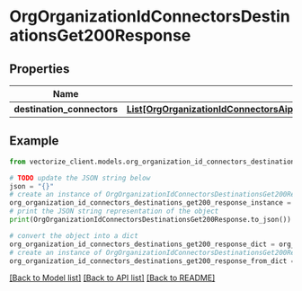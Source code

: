 # OrgOrganizationIdConnectorsDestinationsGet200Response


## Properties

Name | Type | Description | Notes
------------ | ------------- | ------------- | -------------
**destination_connectors** | [**List[OrgOrganizationIdConnectorsAiplatformsGet200ResponseFormattedConnectorsInner]**](OrgOrganizationIdConnectorsAiplatformsGet200ResponseFormattedConnectorsInner.md) |  | [optional] 

## Example

```python
from vectorize_client.models.org_organization_id_connectors_destinations_get200_response import OrgOrganizationIdConnectorsDestinationsGet200Response

# TODO update the JSON string below
json = "{}"
# create an instance of OrgOrganizationIdConnectorsDestinationsGet200Response from a JSON string
org_organization_id_connectors_destinations_get200_response_instance = OrgOrganizationIdConnectorsDestinationsGet200Response.from_json(json)
# print the JSON string representation of the object
print(OrgOrganizationIdConnectorsDestinationsGet200Response.to_json())

# convert the object into a dict
org_organization_id_connectors_destinations_get200_response_dict = org_organization_id_connectors_destinations_get200_response_instance.to_dict()
# create an instance of OrgOrganizationIdConnectorsDestinationsGet200Response from a dict
org_organization_id_connectors_destinations_get200_response_from_dict = OrgOrganizationIdConnectorsDestinationsGet200Response.from_dict(org_organization_id_connectors_destinations_get200_response_dict)
```
[[Back to Model list]](../README.md#documentation-for-models) [[Back to API list]](../README.md#documentation-for-api-endpoints) [[Back to README]](../README.md)


